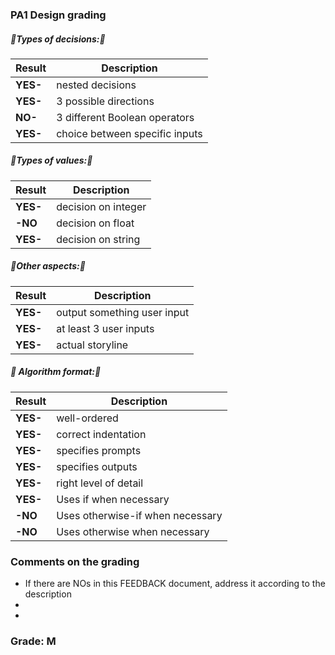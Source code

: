 ### PA1 Design grading

##### 🔺Types of decisions:🔻

|Result |Description|
|------------|-----------------------------------------|
| **YES-** | nested decisions |
| **YES-** | 3 possible directions|
| **NO-** | 3 different Boolean operators|
| **YES-** | choice between specific inputs|

##### 🔺Types of values:🔻

|Result |Description|
|------------|-----------------------------------------|
| **YES-** | decision on integer|
| **-NO** | decision on float|
| **YES-** | decision on string|

##### 🔺Other aspects:🔻

|Result |Description|
|------------|-----------------------------------------|
| **YES-** | output something user input|
| **YES-** | at least 3 user inputs|
| **YES-** | actual storyline|

##### 🔺 Algorithm format:🔻

|Result |Description|
|------------|-----------------------------------------|
| **YES-** | well-ordered|
| **YES-** | correct indentation|
| **YES-** | specifies prompts|
| **YES-** | specifies outputs|
| **YES-** | right level of detail|
| **YES-** | Uses if when necessary|
| **-NO** | Uses otherwise-if when necessary|
| **-NO** | Uses otherwise when necessary|

### Comments on the grading
- If there are NOs in this FEEDBACK document, address it according to the description
- 
- 
### Grade: M